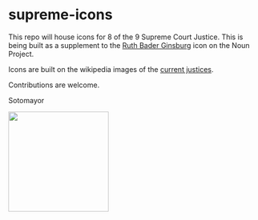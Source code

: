 # supreme-icons
This repo will house icons for 8 of the 9 Supreme Court Justice. This is being built as a supplement to the [Ruth Bader Ginsburg](https://thenounproject.com/term/supreme-court/100555/) icon on the Noun Project.

Icons are built on the wikipedia images of the [current justices](https://en.wikipedia.org/wiki/Supreme_Court_of_the_United_States#Current_justices).

Contributions are welcome.

Sotomayor

<img width="200px" src="https://rawgit.com/cweber/supreme-icons/master/svg/sotomayor.svg">

